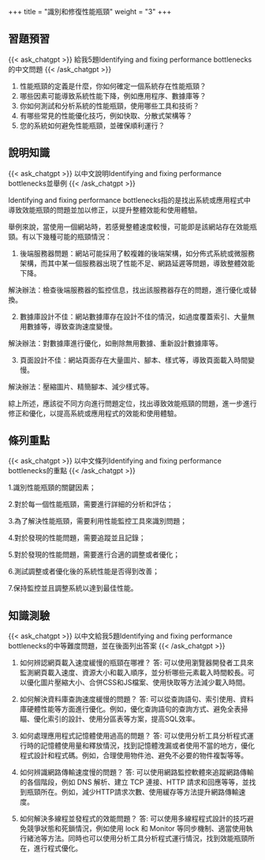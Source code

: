 +++
title = "識別和修復性能瓶頸"
weight = "3"
+++
## 習題預習
{{< ask_chatgpt >}}
給我5題Identifying and fixing performance bottlenecks的中文問題
{{< /ask_chatgpt >}}



1. 性能瓶頸的定義是什麼，你如何確定一個系統存在性能瓶頸？
2. 哪些因素可能導致系統性能下降，例如應用程序、數據庫等？
3. 你如何測試和分析系統的性能瓶頸，使用哪些工具和技術？
4. 有哪些常見的性能優化技巧，例如快取、分散式架構等？
5. 您的系統如何避免性能瓶頸，並確保順利運行？   

## 說明知識
{{< ask_chatgpt >}}
以中文說明Identifying and fixing performance bottlenecks並舉例
{{< /ask_chatgpt >}}



Identifying and fixing performance bottlenecks指的是找出系統或應用程式中導致效能瓶頸的問題並加以修正，以提升整體效能和使用體驗。

舉例來說，當使用一個網站時，若感覺整體速度較慢，可能即是該網站存在效能瓶頸。有以下幾種可能的瓶頸情況：

1. 後端服務器問題：網站可能採用了較複雜的後端架構，如分佈式系統或微服務架構，而其中某一個服務器出現了性能不足、網路延遲等問題，導致整體效能下降。

解決辦法：檢查後端服務器的監控信息，找出該服務器存在的問題，進行優化或替換。

2. 數據庫設計不佳：網站數據庫存在設計不佳的情況，如過度覆蓋索引、大量無用數據等，導致查詢速度變慢。

解決辦法：對數據庫進行優化，如刪除無用數據、重新設計數據庫等。

3. 頁面設計不佳：網站頁面存在大量圖片、腳本、樣式等，導致頁面載入時間變慢。

解決辦法：壓縮圖片、精簡腳本、減少樣式等。

綜上所述，應該從不同方向進行問題定位，找出導致效能瓶頸的問題，進一步進行修正和優化，以提高系統或應用程式的效能和使用體驗。   

## 條列重點
{{< ask_chatgpt >}}
以中文條列Identifying and fixing performance bottlenecks的重點
{{< /ask_chatgpt >}}



1.識別性能瓶頸的關鍵因素；

2.對於每一個性能瓶頸，需要進行詳細的分析和評估；

3.為了解決性能瓶頸，需要利用性能監控工具來識別問題；

4.對於發現的性能問題，需要追蹤並且記錄；

5.對於發現的性能問題，需要進行合適的調整或者優化；

6.測試調整或者優化後的系統性能是否得到改善；

7.保持監控並且調整系統以達到最佳性能。   

## 知識測驗
{{< ask_chatgpt >}}
以中文給我5題Identifying and fixing performance bottlenecks的中等難度問題，並在後面列出答案
{{< /ask_chatgpt >}}



1. 如何辨認網頁載入速度緩慢的瓶頸在哪裡？
答: 可以使用瀏覽器開發者工具來監測網頁載入速度、資源大小和載入順序，並分析哪些元素載入時間較長。可以優化圖片壓縮大小、合併CSS和JS檔案、使用快取等方法減少載入時間。

2. 如何解決資料庫查詢速度緩慢的問題？
答: 可以從查詢語句、索引使用、資料庫硬體性能等方面進行優化。例如，優化查詢語句的查詢方式、避免全表掃瞄、優化索引的設計、使用分區表等方案，提高SQL效率。

3. 如何處理應用程式記憶體使用過高的問題？
答: 可以使用分析工具分析程式運行時的記憶體使用量和釋放情況，找到記憶體洩漏或者使用不當的地方，優化程式設計和程式碼。例如，合理使用物件池、避免不必要的物件複製等等。

4. 如何辨識網路傳輸速度慢的問題？
答: 可以使用網路監控軟體來追蹤網路傳輸的各個階段，例如 DNS 解析、建立 TCP 連接、HTTP 請求和回應等等，並找到瓶頸所在。例如，減少HTTP請求次數、使用緩存等方法提升網路傳輸速度。

5. 如何解決多線程並發程式的效能問題？
答: 可以使用多線程程式設計的技巧避免競爭狀態和死鎖情況，例如使用 lock 和 Monitor 等同步機制、適當使用執行緒池等方法。同時也可以使用分析工具分析程式運行情況，找到效能瓶頸所在，進行程式優化。   

